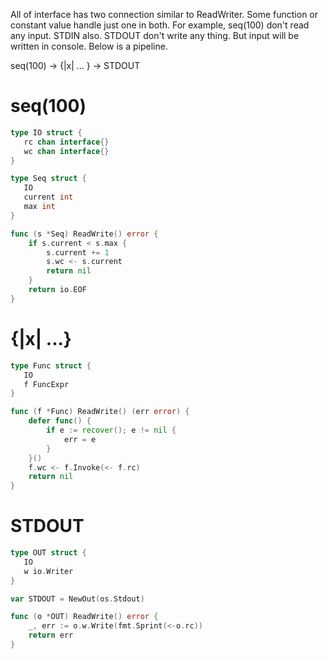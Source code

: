 All of interface has two connection similar to ReadWriter. Some function or
constant value handle just one in both. For example, seq(100) don't read any
input. STDIN also. STDOUT don't write any thing. But input will be written in
console. Below is a pipeline.

seq(100) -> {|x| ... } -> STDOUT

# seq(100)
```go
type IO struct {
   rc chan interface{}
   wc chan interface{}
}

type Seq struct {
   IO
   current int
   max int
}

func (s *Seq) ReadWrite() error {
    if s.current < s.max {
        s.current += 1
        s.wc <- s.current
        return nil
    }
    return io.EOF
}
```

# {|x| ...}
```go
type Func struct {
   IO
   f FuncExpr
}

func (f *Func) ReadWrite() (err error) {
    defer func() {
        if e := recover(); e != nil {
            err = e
        }
    }()
    f.wc <- f.Invoke(<- f.rc)
    return nil
}
```

# STDOUT
```go
type OUT struct {
   IO
   w io.Writer
}

var STDOUT = NewOut(os.Stdout)

func (o *OUT) ReadWrite() error {
    _, err := o.w.Write(fmt.Sprint(<-o.rc))
    return err
}
```
